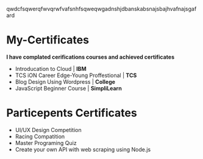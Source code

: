 qwdcfsqwerqfwvqrwfvafsnhfsqweqwgadnshjdbanskabsnajsbajhvafnajsgafard

# My-Certificates

**I have complated cerifications courses and achieved certificates**

- Introducation to Cloud | **IBM**
- TCS iON Career Edge-Young Proffestional | **TCS**
- Blog Design Using Wordpress | **College**
- JavaScript Beginner Course | **SimpliLearn**

# Particepents Certificates
- UI/UX Design Competition
- Racing Compatition
- Master Programing Quiz
- Create your own API with web scraping using Node.js
